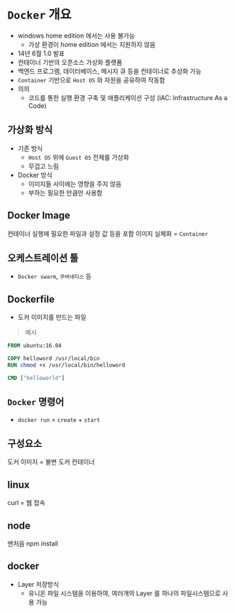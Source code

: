 # `Docker` 개요
- windows home edition 에서는 사용 불가능
    - 가상 환경이 home edition 에서는 지원하지 않음
- 14년 6월 1.0 발표
- 컨테이너 기반의 오픈소스 가상화 플랫폼
- 백엔드 프로그램, 데이터베이스, 메시지 큐 등을 컨테이너로 추상화 가능
- `Container` 기반으로 `Host OS` 와 자원을 공유하여 작동함
- 의의
    - 코드를 통한 실행 환경 구축 및 애플리케이션 구성 (IAC: Infrastructure As a Code)

## 가상화 방식
- 기존 방식
    - `Host OS` 위에 `Guest OS` 전체를 가상화
    - 무겁고 느림
- Docker 방식
    - 이미지들 사이에는 영향을 주지 않음
    - 부하는 필요한 만큼만 사용함

## Docker Image
컨테이너 실행에 필요한 파일과 설정 값 등을 포함
이미지 실체화 = `Container`

## 오케스트레이션 툴
- `Docker swarm`, `쿠버네티스` 등

## Dockerfile
- 도커 이미지를 만드는 파일
> 예시
```Dockerfile
FROM ubuntu:16.04

COPY helloword /usr/local/bin
RUN chmod +x /usr/local/bin/helloword

CMD ["helloworld"]
```

## `Docker` 명령어
- `docker run` = `create` + `start`

## 구성요소
도커 이미지 = 불변
도커 컨테이너

## linux
curl = 웹 접속

## node
맨처음 
npm install

## docker
- Layer 저장방식
    - 유니온 파일 시스템을 이용하여, 여러개의 Layer 를 하나의 파일시스템으로 사용 가능